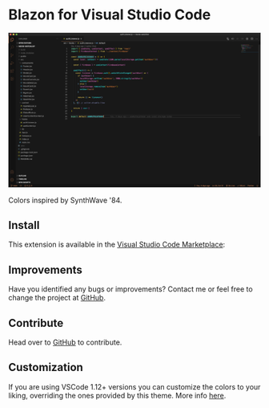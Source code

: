 # Blazon for Visual Studio Code

<img src="https://github.com/ktcv/blazon-vscode/raw/main/demo/demo.png" >

Colors inspired by SynthWave '84.

## Install

This extension is available in the [Visual Studio Code Marketplace](https://marketplace.visualstudio.com/items?itemName=ktcv.blazon):

## Improvements

Have you identified any bugs or improvements? Contact me or feel free to change the project at [GitHub](https://github.com/ktcv/blazon-vscode).

## Contribute

Head over to [GitHub](https://github.com/ktcv/blazon-vscode) to contribute.

## Customization

If you are using VSCode 1.12+ versions you can customize the colors to your liking, overriding the ones provided by this theme. More info [here](https://code.visualstudio.com/docs/getstarted/theme-color-reference).
